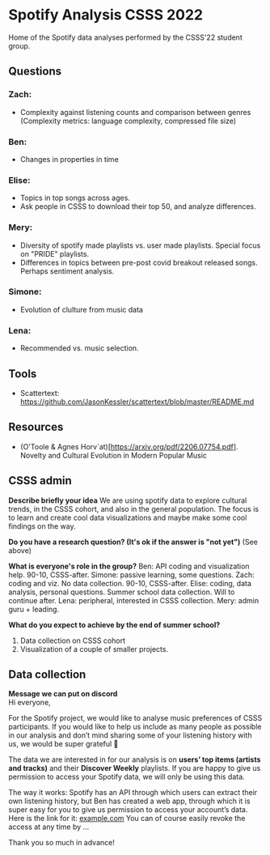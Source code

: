 # Spotify Analysis CSSS 2022
Home of the Spotify data analyses performed by the CSSS'22 student group. 


## Questions
### Zach:
- Complexity against listening counts and comparison between genres (Complexity metrics: language complexity, compressed file size)

### Ben: 
- Changes in properties in time

### Elise: 
- Topics in top songs across ages.
- Ask people in CSSS to download their top 50, and analyze differences. 

### Mery: 
- Diversity of spotify made playlists vs. user made playlists. Special focus on "PRIDE" playlists.
- Differences in topics between pre-post covid breakout released songs. Perhaps sentiment analysis.

### Simone: 
- Evolution of clulture from music data

### Lena: 
- Recommended vs. music selection.


## Tools
- Scattertext: https://github.com/JasonKessler/scattertext/blob/master/README.md


## Resources
- (O'Toole & Agnes Horv´at)[https://arxiv.org/pdf/2206.07754.pdf]. Novelty and Cultural Evolution in Modern Popular Music


## CSSS admin
**Describe briefly your idea**
We are using spotify data to explore cultural trends, in the CSSS cohort, and also in the general population. The focus is to learn and create cool data visualizations and maybe make some cool findings on the way. 

**Do you have a research question? (It's ok if the answer is "not yet")**
(See above)

**What is everyone's role in the group?**
Ben: API coding and visualization help. 90-10, CSSS-after.
Simone: passive learning, some questions.
Zach: coding and viz. No data collection. 90-10, CSSS-after. 
Elise: coding, data analysis, personal questions. Summer school data collection. Will to continue after. 
Lena: peripheral, interested in CSSS collection. 
Mery: admin guru + leading. 

**What do you expect to achieve by the end of summer school?**
1. Data collection on CSSS cohort
2. Visualization of a couple of smaller projects.



## Data collection
**Message we can put on discord**
<br/>
Hi everyone, 

For the Spotify project, we would like to analyse music preferences of CSSS participants. If you would like to help us include as many people as possible in our analysis and don’t mind sharing some of your listening history with us, we would be super grateful 🙂

The data we are interested in for our analysis is on **users’ top items (artists and tracks)** and their **Discover Weekly** playlists. If you are happy to give us permission to access your Spotify data, we will only be using this data.  

The way it works: Spotify has an API through which users can extract their own listening history, but Ben has created a web app, through which it is super easy for you to give us permission to access your account’s data. Here is the link for it: [example.com](http://example.com) You can of course easily revoke the access at any time by …

Thank you so much in advance!
